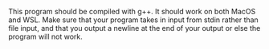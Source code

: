 This program should be compiled with g++. It should work on both MacOS and WSL. Make sure that your program takes in input from stdin rather than file input, and that you output a newline at the end of your output or else the program will not work.
